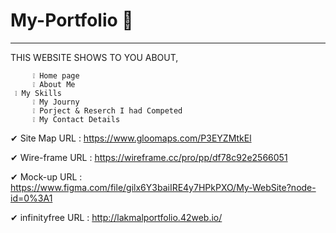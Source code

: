# My-Portfolio 🖤
-------------------------------------------------------------------------------------------------------------------------------------------------------------------------

THIS WEBSITE SHOWS TO YOU ABOUT,
    
		 ❕ Home page
		 ❕ About Me
  	 ❕ My Skills
		 ❕ My Journy
		 ❕ Porject & Reserch I had Competed
		 ❕ My Contact Details

✔ Site Map URL     :   https://www.gloomaps.com/P3EYZMtkEl

✔ Wire-frame URL   :   https://wireframe.cc/pro/pp/df78c92e2566051

✔ Mock-up URL      :   https://www.figma.com/file/gilx6Y3baiIRE4y7HPkPXO/My-WebSite?node-id=0%3A1

✔ infinityfree URL : http://lakmalportfolio.42web.io/


